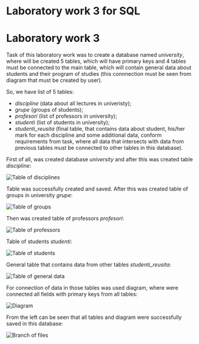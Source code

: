 # Laboratory work 3 for SQL

Laboratory work 3
===

Task of this laboratory work was to create a database named *university*, where will be created 5 tables, which will have primary keys and 4 tables must be connected to the main table, which will contain general data about students and their program of studies (this connnection must be seen from diagram that must be created by user).

So, we have list of 5 tables:
*   *discipline* (data about all lectures in univeristy);
*   *grupe* (groups of students);
*   *profesori* (list of professors in university);
*   *studenti* (list of students in university);
*   *studenti_reusita* (final table, that contains data about student, his/her mark for each discipline and some additional data, conform requirements from task, where all data that intersects with data from previous tables must be connected to other tables in this database).

First of all, was created database *university* and after this was created table *discipline*:

![Table of disciplines](https://github.com/filpatterson/Laboratory-work-nr.-3/blob/master/images/TableOfDisciplines.PNG)

Table was successfully created and saved. After this was created table of groups in university *grupe*:

![Table of groups](https://github.com/filpatterson/Laboratory-work-nr.-3/blob/master/images/TableOfGroups.PNG)

Then was created table of professors *profesori*:

![Table of professors](https://github.com/filpatterson/Laboratory-work-nr.-3/blob/master/images/TableOfProfesors.PNG)

Table of students *studenti*:

![Table of students](https://github.com/filpatterson/Laboratory-work-nr.-3/blob/master/images/TableOfStudents.PNG)

General table that contains data from other tables *studenti_reusita*: 

![Table of general data](https://github.com/filpatterson/Laboratory-work-nr.-3/blob/master/images/TableOfStudentsReus.PNG)

For connection of data in those tables was used diagram, where were connected all fields with primary keys from all tables:

![Diagram](https://github.com/filpatterson/Laboratory-work-nr.-3/blob/master/images/GeneralViewOfDiagram.PNG)

From the left can be seen that all tables and diagram were successfully saved in this database:

![Branch of files](https://github.com/filpatterson/Laboratory-work-nr.-3/blob/master/images/BranchOfTablesInDB.PNG)